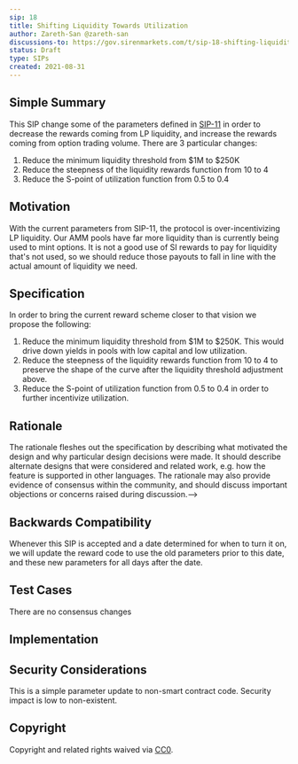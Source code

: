 ```yaml
---
sip: 18
title: Shifting Liquidity Towards Utilization
author: Zareth-San @zareth-san
discussions-to: https://gov.sirenmarkets.com/t/sip-18-shifting-liquidity-towards-utilization/268
status: Draft
type: SIPs
created: 2021-08-31
---
```


<!--You can leave these HTML comments in your merged SIP and delete the visible duplicate text guides, they will not appear and may be helpful to refer to if you edit it again. This is the suggested template for new SIPs. Note that an SIP number will be assigned by an editor. When opening a pull request to submit your SIP, please use an abbreviated title in the filename, `eip-draft_title_abbrev.md`. The title should be 44 characters or less.-->


## Simple Summary
<!--"If you can't explain it simply, you don't understand it well enough." Provide a simplified and layman-accessible explanation of the SIP.-->
This SIP change some of the parameters defined in [SIP-11](https://gov.sirenmarkets.com/t/sip-11-implement-dynamic-lp-rewards/214) in order to decrease the rewards coming from LP liquidity, and increase the rewards coming from option trading volume. There are 3 particular changes:

1. Reduce the minimum liquidity threshold from $1M to $250K
2. Reduce the steepness of the liquidity rewards function from 10 to 4
3. Reduce the S-point of utilization function from 0.5 to 0.4

## Motivation
<!--The motivation is critical for SIPs that want to change the SIREN protocol. It should clearly explain why the existing protocol specification is inadequate to address the problem that the SIP solves. SIP submissions without sufficient motivation may be rejected outright.-->
With the current parameters from SIP-11, the protocol is over-incentivizing LP liquidity. Our AMM pools have far more liquidity than is currently being used to mint options. It is not a good use of SI rewards to pay for liquidity that's not used, so we should reduce those payouts to fall in line with the actual amount of liquidity we need.

## Specification
<!--The technical specification should describe the syntax and semantics of any new feature.-->
In order to bring the current reward scheme closer to that vision we propose the following:
1. Reduce the minimum liquidity threshold from $1M to $250K. This would drive down yields in pools with low capital and low utilization.
2. Reduce the steepness of the liquidity rewards function from 10 to 4 to preserve the shape of the curve after the liquidity threshold adjustment above.
3. Reduce the S-point of utilization function from 0.5 to 0.4 in order to further incentivize utilization. 

## Rationale
<!--The rationale fleshes out the specification by describing what motivated the design and why particular design decisions were made. It should describe alternate designs that were considered and related work, e.g. how the feature is supported in other languages. The rationale may also provide evidence of consensus within the community, and should discuss important objections or concerns raised during discussion.-->
The rationale fleshes out the specification by describing what motivated the design and why particular design decisions were made. It should describe alternate designs that were considered and related work, e.g. how the feature is supported in other languages. The rationale may also provide evidence of consensus within the community, and should discuss important objections or concerns raised during discussion.-->

## Backwards Compatibility
<!--All SIPs that introduce backwards incompatibilities must include a section describing these incompatibilities and their severity. The SIP must explain how the author proposes to deal with these incompatibilities. SIP submissions without a sufficient backwards compatibility treatise may be rejected outright.-->
Whenever this SIP is accepted and a date determined for when to turn it on, we will update the reward code to use the old parameters prior to this date, and these new parameters for all days after the date.

## Test Cases
<!--Test cases for an implementation are mandatory for SIPs that are affecting consenss changes. Other SIPs can choose to include links to test cases if applicable.-->
There are no consensus changes

## Implementation
<!--The implementations must be completed before any SIP is given status "Final", but it need not be completed before the SIP is accepted. While there is merit to the approach of reaching consensus on the specification and rationale before writing code, the principle of "rough consensus and running code" is still useful when it comes to resolving many discussions of API details.-->


## Security Considerations
<!--All SIPs must contain a section that discusses the security implications/considerations relevant to the proposed change. Include information that might be important for security discussions, surfaces risks and can be used throughout the life cycle of the proposal. E.g. include security-relevant design decisions, concerns, important discussions, implementation-specific guidance and pitfalls, an outline of threats and risks and how they are being addressed. SIP submissions missing the "Security Considerations" section will be rejected. An SIP cannot proceed to status "Final" without a Security Considerations discussion deemed sufficient by the reviewers.-->
This is a simple parameter update to non-smart contract code. Security impact is low to non-existent.

## Copyright
Copyright and related rights waived via [CC0](https://creativecommons.org/publicdomain/zero/1.0/).

